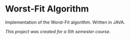 # Worst-Fit Algorithm
Implementation of the Worst-Fit algorithm. Written in JAVA.  

*This project was created for a 5th semester course.*  
